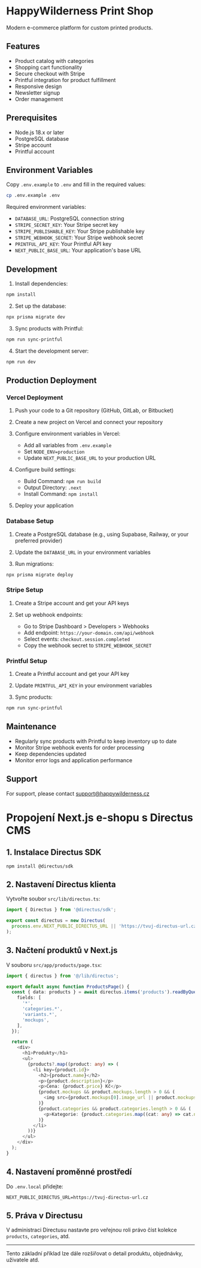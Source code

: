 # HappyWilderness Print Shop

Modern e-commerce platform for custom printed products.

## Features

- Product catalog with categories
- Shopping cart functionality
- Secure checkout with Stripe
- Printful integration for product fulfillment
- Responsive design
- Newsletter signup
- Order management

## Prerequisites

- Node.js 18.x or later
- PostgreSQL database
- Stripe account
- Printful account

## Environment Variables

Copy `.env.example` to `.env` and fill in the required values:

```bash
cp .env.example .env
```

Required environment variables:
- `DATABASE_URL`: PostgreSQL connection string
- `STRIPE_SECRET_KEY`: Your Stripe secret key
- `STRIPE_PUBLISHABLE_KEY`: Your Stripe publishable key
- `STRIPE_WEBHOOK_SECRET`: Your Stripe webhook secret
- `PRINTFUL_API_KEY`: Your Printful API key
- `NEXT_PUBLIC_BASE_URL`: Your application's base URL

## Development

1. Install dependencies:
```bash
npm install
```

2. Set up the database:
```bash
npx prisma migrate dev
```

3. Sync products with Printful:
```bash
npm run sync-printful
```

4. Start the development server:
```bash
npm run dev
```

## Production Deployment

### Vercel Deployment

1. Push your code to a Git repository (GitHub, GitLab, or Bitbucket)

2. Create a new project on Vercel and connect your repository

3. Configure environment variables in Vercel:
   - Add all variables from `.env.example`
   - Set `NODE_ENV=production`
   - Update `NEXT_PUBLIC_BASE_URL` to your production URL

4. Configure build settings:
   - Build Command: `npm run build`
   - Output Directory: `.next`
   - Install Command: `npm install`

5. Deploy your application

### Database Setup

1. Create a PostgreSQL database (e.g., using Supabase, Railway, or your preferred provider)

2. Update the `DATABASE_URL` in your environment variables

3. Run migrations:
```bash
npx prisma migrate deploy
```

### Stripe Setup

1. Create a Stripe account and get your API keys

2. Set up webhook endpoints:
   - Go to Stripe Dashboard > Developers > Webhooks
   - Add endpoint: `https://your-domain.com/api/webhook`
   - Select events: `checkout.session.completed`
   - Copy the webhook secret to `STRIPE_WEBHOOK_SECRET`

### Printful Setup

1. Create a Printful account and get your API key

2. Update `PRINTFUL_API_KEY` in your environment variables

3. Sync products:
```bash
npm run sync-printful
```

## Maintenance

- Regularly sync products with Printful to keep inventory up to date
- Monitor Stripe webhook events for order processing
- Keep dependencies updated
- Monitor error logs and application performance

## Support

For support, please contact support@happywilderness.cz

# Propojení Next.js e-shopu s Directus CMS

## 1. Instalace Directus SDK

```
npm install @directus/sdk
```

## 2. Nastavení Directus klienta

Vytvořte soubor `src/lib/directus.ts`:

```ts
import { Directus } from '@directus/sdk';

export const directus = new Directus(
  process.env.NEXT_PUBLIC_DIRECTUS_URL || 'https://tvuj-directus-url.cz'
);
```

## 3. Načtení produktů v Next.js

V souboru `src/app/products/page.tsx`:

```ts
import { directus } from '@/lib/directus';

export default async function ProductsPage() {
  const { data: products } = await directus.items('products').readByQuery({
    fields: [
      '*',
      'categories.*',
      'variants.*',
      'mockups',
    ],
  });

  return (
    <div>
      <h1>Produkty</h1>
      <ul>
        {products?.map((product: any) => (
          <li key={product.id}>
            <h2>{product.name}</h2>
            <p>{product.description}</p>
            <p>Cena: {product.price} Kč</p>
            {product.mockups && product.mockups.length > 0 && (
              <img src={product.mockups[0].image_url || product.mockups[0]} alt={product.name} width={200} />
            )}
            {product.categories && product.categories.length > 0 && (
              <p>Kategorie: {product.categories.map((cat: any) => cat.name).join(', ')}</p>
            )}
          </li>
        ))}
      </ul>
    </div>
  );
}
```

## 4. Nastavení proměnné prostředí

Do `.env.local` přidejte:
```
NEXT_PUBLIC_DIRECTUS_URL=https://tvuj-directus-url.cz
```

## 5. Práva v Directusu

V administraci Directusu nastavte pro veřejnou roli právo číst kolekce `products`, `categories`, atd.

---

Tento základní příklad lze dále rozšiřovat o detail produktu, objednávky, uživatele atd.
